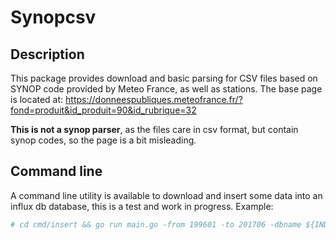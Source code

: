 # Synopcsv

## Description
This package provides download and basic parsing for CSV files based on SYNOP code provided by Meteo France, as well as stations.
The base page is located at: https://donneespubliques.meteofrance.fr/?fond=produit&id_produit=90&id_rubrique=32 

**This is not a synop parser**, as the files care in csv format, but contain synop codes, so the page is a bit misleading.

## Command line

A command line utility is available to download and insert some data into an influx db database, this is a test and work in progress. 
Example:
```bash
# cd cmd/insert && go run main.go -from 199601 -to 201706 -dbname ${INDLUX_DBNAME} -passwd ${INFLUX_PWD} -user ${INFLUX_USER} -url http://localhost:8086
```